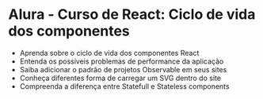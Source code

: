 # Alura - Curso de React: Ciclo de vida dos componentes

* Aprenda sobre o ciclo de vida dos componentes React
* Entenda os possíveis problemas de performance da aplicação
* Saiba adicionar o padrão de projetos Observable em seus sites
* Conheça diferentes forma de carregar um SVG dentro do site
* Compreenda a diferença entre Statefull e Stateless components
